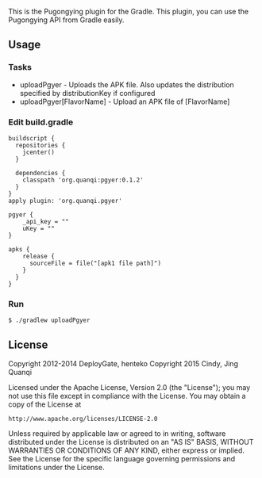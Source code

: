 This is the Pugongying plugin for the Gradle.
This plugin, you can use the Pugongying API from Gradle easily.


## Usage
### Tasks
* uploadPgyer              - Uploads the APK file. Also updates the distribution specified by distributionKey if configured
* uploadPgyer[FlavorName]  - Upload an APK file of [FlavorName]

### Edit build.gradle

```
buildscript {
  repositories {
    jcenter()
  }

  dependencies {
    classpath 'org.quanqi:pgyer:0.1.2'
  }
}
apply plugin: 'org.quanqi.pgyer'

pgyer {
    _api_key = ""
    uKey = ""
}

apks {
    release {
      sourceFile = file("[apk1 file path]")
    }
  }
}
```

### Run

```
$ ./gradlew uploadPgyer
```

## License
Copyright 2012-2014 DeployGate, henteko
Copyright 2015 Cindy, Jing Quanqi

Licensed under the Apache License, Version 2.0 (the "License"); you may not use this file except in compliance with the License. You may obtain a copy of the License at

```
http://www.apache.org/licenses/LICENSE-2.0
```
Unless required by applicable law or agreed to in writing, software distributed under the License is distributed on an "AS IS" BASIS, WITHOUT WARRANTIES OR CONDITIONS OF ANY KIND, either express or implied. See the License for the specific language governing permissions and limitations under the License.
